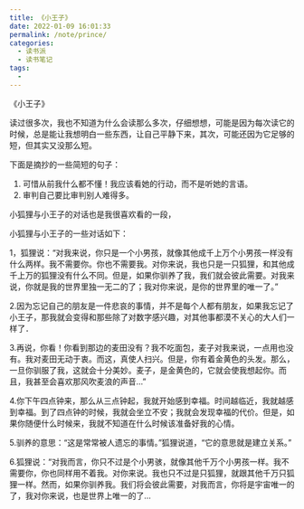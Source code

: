 ```yaml
---
title: 《小王子》
date: 2022-01-09 16:01:33
permalink: /note/prince/
categories:
  - 读书派
  - 读书笔记
tags:
  -
---
```


《小王子》

读过很多次，我也不知道为什么会读那么多次，仔细想想，可能是因为每次读它的时候，总是能让我想明白一些东西，让自己平静下来，其次，可能还因为它足够的短，但其实又没那么短。

下面是摘抄的一些简短的句子：

1. 可惜从前我什么都不懂！我应该看她的行动，而不是听她的言语。
2. 审判自己要比审判别人难得多。

小狐狸与小王子的对话也是我很喜欢看的一段，

小狐狸与小王子的一些对话如下：

1，狐狸说：“对我来说，你只是一个小男孩，就像其他成千上万个小男孩一样没有什么两样。我不需要你。你也不需要我。对你来说，我也只是一只狐狸，和其他成千上万的狐狸没有什么不同。但是，如果你驯养了我，我们就会彼此需要。对我来说，你就是我的世界里独一无二的了；我对你来说，是你的世界里的唯一了。”

2.因为忘记自己的朋友是一件悲哀的事情，并不是每个人都有朋友，如果我忘记了小王子，那我就会变得和那些除了对数字感兴趣，对其他事都漠不关心的大人们一样了．

3.再说，你看！你看到那边的麦田没有？我不吃面包，麦子对我来说，一点用也没有。我对麦田无动于衷。而这，真使人扫兴。但是，你有着金黄色的头发。那么，一旦你驯服了我，这就会十分美妙。麦子，是金黄色的，它就会使我想起你。而且，我甚至会喜欢那风吹麦浪的声音…”

4.你下午四点钟来，那么从三点钟起，我就开始感到幸福。时间越临近，我就越感到幸福。到了四点钟的时候，我就会坐立不安；我就会发现幸福的代价。但是，如果你随便什么时候来，我就不知道在什么时候该准备好我的心情。

5.驯养的意思：“这是常常被人遗忘的事情。”狐狸说道，“它的意思就是建立关系。”

6.狐狸说：“对我而言，你只不过是个小男骇，就像其他千万个小男孩一样。我不需要你，你也同样用不着我。对你来说。我也只不过是只狐狸，就跟其他千万只狐狸一样。然而，如果你驯养我。我们将会彼此需要，对我而言，你将是宇宙唯一的了，我对你来说，也是世界上唯一的了...
